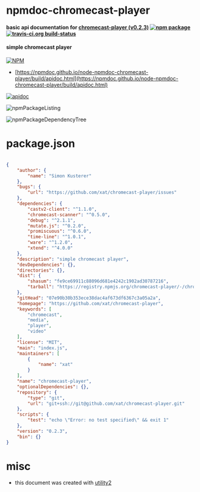 # npmdoc-chromecast-player

#### basic api documentation for  [chromecast-player (v0.2.3)](https://github.com/xat/chromecast-player)  [![npm package](https://img.shields.io/npm/v/npmdoc-chromecast-player.svg?style=flat-square)](https://www.npmjs.org/package/npmdoc-chromecast-player) [![travis-ci.org build-status](https://api.travis-ci.org/npmdoc/node-npmdoc-chromecast-player.svg)](https://travis-ci.org/npmdoc/node-npmdoc-chromecast-player)

#### simple chromecast player

[![NPM](https://nodei.co/npm/chromecast-player.png?downloads=true&downloadRank=true&stars=true)](https://www.npmjs.com/package/chromecast-player)

- [https://npmdoc.github.io/node-npmdoc-chromecast-player/build/apidoc.html](https://npmdoc.github.io/node-npmdoc-chromecast-player/build/apidoc.html)

[![apidoc](https://npmdoc.github.io/node-npmdoc-chromecast-player/build/screenCapture.buildCi.browser.%252Ftmp%252Fbuild%252Fapidoc.html.png)](https://npmdoc.github.io/node-npmdoc-chromecast-player/build/apidoc.html)

![npmPackageListing](https://npmdoc.github.io/node-npmdoc-chromecast-player/build/screenCapture.npmPackageListing.svg)

![npmPackageDependencyTree](https://npmdoc.github.io/node-npmdoc-chromecast-player/build/screenCapture.npmPackageDependencyTree.svg)



# package.json

```json

{
    "author": {
        "name": "Simon Kusterer"
    },
    "bugs": {
        "url": "https://github.com/xat/chromecast-player/issues"
    },
    "dependencies": {
        "castv2-client": "^1.1.0",
        "chromecast-scanner": "^0.5.0",
        "debug": "^2.1.1",
        "mutate.js": "^0.2.0",
        "promiscuous": "^0.6.0",
        "time-line": "^1.0.1",
        "ware": "^1.2.0",
        "xtend": "^4.0.0"
    },
    "description": "simple chromecast player",
    "devDependencies": {},
    "directories": {},
    "dist": {
        "shasum": "fe9ce69911c88096d681e4242c1902ad30787216",
        "tarball": "https://registry.npmjs.org/chromecast-player/-/chromecast-player-0.2.3.tgz"
    },
    "gitHead": "07e90b30b353ece38dac4af673df6367c3a05a2a",
    "homepage": "https://github.com/xat/chromecast-player",
    "keywords": [
        "chromecast",
        "media",
        "player",
        "video"
    ],
    "license": "MIT",
    "main": "index.js",
    "maintainers": [
        {
            "name": "xat"
        }
    ],
    "name": "chromecast-player",
    "optionalDependencies": {},
    "repository": {
        "type": "git",
        "url": "git+ssh://git@github.com/xat/chromecast-player.git"
    },
    "scripts": {
        "test": "echo \"Error: no test specified\" && exit 1"
    },
    "version": "0.2.3",
    "bin": {}
}
```



# misc
- this document was created with [utility2](https://github.com/kaizhu256/node-utility2)
